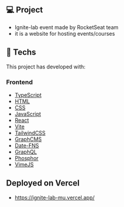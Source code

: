 ## 💻 Project

- Ignite-lab event made by RocketSeat team
- it is a website for hosting events/courses 


## 🧪 Techs

This project has developed with:

### Frontend
- [TypeScript](https://www.typescriptlang.org/)
- [HTML](https://developer.mozilla.org/pt-BR/docs/Web/HTML)
- [CSS](https://www.w3schools.com/cssref/)
- [JavaScript](https://developer.mozilla.org/pt-BR/docs/Web/JavaScript)
- [React](https://reactjs.org/docs/getting-started.html)
- [Vite](https://vitejs.dev/guide/)
- [TailwindCSS](https://v2.tailwindcss.com/docs)
- [GraphCMS](https://graphcms.com/)
- [Date-FNS](https://date-fns.org/docs/Getting-Started)
- [GraphQL](https://graphql.org/)
- [Phosphor](https://phosphoricons.com/)
- [VimeJS](https://vimejs.com/)

## Deployed on Vercel
- https://ignite-lab-mu.vercel.app/
